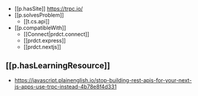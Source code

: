 

- [[p.hasSite]] https://trpc.io/
- [[p.solvesProblem]]
  - [[t.cs.api]]
- [[p.compatibleWith]] 
  - [[Connect|prdct.connect]]
  - [[prdct.express]]
  - [[prdct.nextjs]]

## [[p.hasLearningResource]]

- https://javascript.plainenglish.io/stop-building-rest-apis-for-your-next-js-apps-use-trpc-instead-4b78e8f4d331
